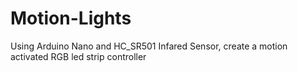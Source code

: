 # Motion-Lights

Using Arduino Nano and HC_SR501 Infared Sensor, create a motion activated RGB led strip controller

